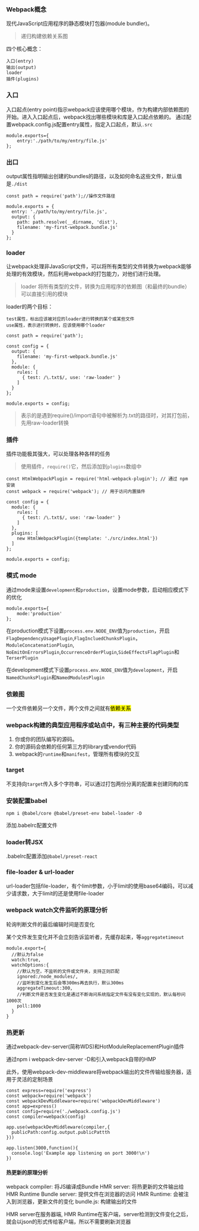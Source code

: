 ### Webpack概念
现代JavaScript应用程序的静态模块打包器(module bundler)。
> 递归构建依赖关系图

四个核心概念：
    
    入口(entry)
    输出(output)
    loader
    插件(plugins)

### 入口
入口起点(entry point)指示webpack应该使用哪个模块，作为构建内部依赖图的开始。进入入口起点后，webpack找出哪些模块和库是入口起点依赖的。
通过配置webpack.config.js配置entry属性，指定入口起点，默认<code>.src</code>
```
module.exports={
    entry:'./path/to/my/entry/file.js'
};
```

### 出口
output属性指明输出创建的bundles的路径，以及如何命名这些文件，默认值是<code>./dist</code>
```
const path = require('path');//操作文件路径

module.exports = {
  entry: './path/to/my/entry/file.js',
  output: {
    path: path.resolve(__dirname, 'dist'),
    filename: 'my-first-webpack.bundle.js'
  }
};
```

### loader
让webpack处理非JavaScript文件，可以将所有类型的文件转换为webpack能够处理的有效模块，然后利用webpack的打包能力，对他们进行处理。

> loader 将所有类型的文件，转换为应用程序的依赖图（和最终的bundle）可以直接引用的模块

loader的两个目标：
    
    test属性，标出应该被对应的loader进行转换的某个或某些文件
    use属性，表示进行转换时，应该使用哪个loader

```
const path = require('path');

const config = {
  output: {
    filename: 'my-first-webpack.bundle.js'
  },
  module: {
    rules: [
      { test: /\.txt$/, use: 'raw-loader' }
    ]
  }
};

module.exports = config;
```
> 表示的是遇到require()/import语句中被解析为.txt的路径时，对其打包前，先用raw-loader转换

### 插件
插件功能极其强大，可以处理各种各样的任务

> 使用插件，<code>require()</code>它，然后添加到<code>plugins</code>数组中

```
const HtmlWebpackPlugin = require('html-webpack-plugin'); // 通过 npm 安装
const webpack = require('webpack'); // 用于访问内置插件

const config = {
  module: {
    rules: [
      { test: /\.txt$/, use: 'raw-loader' }
    ]
  },
  plugins: [
    new HtmlWebpackPlugin({template: './src/index.html'})
  ]
};

module.exports = config;
```

### 模式 mode
通过mode来设置<code>development</code>和<code>production</code>，设置mode参数，启动相应模式下的优化
```
module.exports={
    mode:'production'
};
```
在production模式下设置<code>process.env.NODE_ENV</code>值为<code>production</code>，开启<code>FlagDependencyUsagePlugin</code>,<code>FlagIncluedChunksPlugin</code>，<code>ModuleConcatenationPlugin</code>,
<code>NoEmitOnErrorsPlugin</code>,<code>OccurrenceOrderPlugin</code>,<code>SideEffectsFlagPlugin</code>和<code>TerserPlugin</code>

在development模式下设置<code>process.env.NODE_ENV</code>值为<code>development</code>，开启<code>NamedChunksPlugin</code>和<code>NamedModulesPlugin</code>

### 依赖图
一个文件依赖另一个文件，两个文件之间就有<mark>依赖关系</mark>

### webpack构建的典型应用程序或站点中，有三种主要的代码类型

1. 你或你的团队编写的源码。
2. 你的源码会依赖的任何第三方的library或vendor代码
3. webpack的<code>runtime</code>和<code>manifest</code>，管理所有模块的交互

### target
不支持向<code>target</code>传入多个字符串，可以通过打包两份分离的配置来创建同构的库


### 安装配置babel

    npm i @babel/core @babel/preset-env babel-loader -D
  
添加.babelrc配置文件

### loader转JSX

  .babelrc配置添加<code>@babel/preset-react</code>

### file-loader & url-loader

  url-loader包括file-loader，有个limit参数，小于limit的使用base64编码，可以减少请求数，大于limit的还是使用file-loader

### webpack watch文件监听的原理分析
轮询判断文件的最后编辑时间是否变化

某个文件发生变化并不会立刻告诉监听者，先缓存起来，等<code>aggregatetimeout</code>

```
module.export={
  //默认为false
  watch:true,
  watchOptions:{
    //默认为空，不监听的文件或文件夹，支持正则匹配
    ignored:/node_modules/,
    //监听到变化发生后会等300ms再去执行，默认300ms
    aggregateTimeout:300,
    //判断文件是否发生变化是通过不断询问系统指定文件有没有变化实现的，默认每秒问1000次
    poll:1000
  }
}
```

### 热更新
通过webpack-dev-server(简称WDS)和HotModuleReplacementPlugin插件

通过npm i webpack-dev-server -D和引入webpack自带的HMP

此外，使用webpack-dev-middleware将webpack输出的文件传输给服务器，适用于灵活的定制场景
```
const express=require('express')
const webpack=require('webpack')
const webpackDevMiddleware=require('webpackDevMiddleware')
const app=express()
const config=require('./webpack.config.js')
const compiler=webpack(config)

app.use(webpackDevMiddleware(compiler,{
  publicPath:config.output.publicPattth
}))

app.listen(3000,function(){
  console.log('Example app listening on port 3000!\n')
})
```
#### 热更新的原理分析
webpack compiler: 将JS编译成Bundle
HMR server: 将热更新的文件输出给HMR Runtime
Bundle server: 提供文件在浏览器的访问
HMR Runtime: 会被注入到浏览器，更新文件的变化
bundle.js: 构建输出的文件
  
  HMR server在服务器端, HMR Runtime在客户端，server检测到文件变化之后，就会以json的形式传给客户端，所以不需要刷新浏览器
